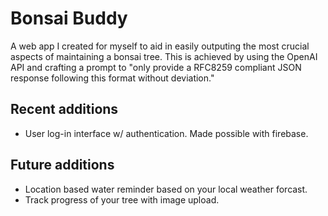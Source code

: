 # Bonsai Buddy

A web app I created for myself to aid in easily outputing the most crucial aspects of maintaining a bonsai tree.
This is achieved by using the OpenAI API and crafting a prompt to "only provide a RFC8259 compliant JSON response
following this format without deviation."

## Recent additions

- User log-in interface w/ authentication. Made possible with firebase.

## Future additions

- Location based water reminder based on your local weather forcast.
- Track progress of your tree with image upload.

